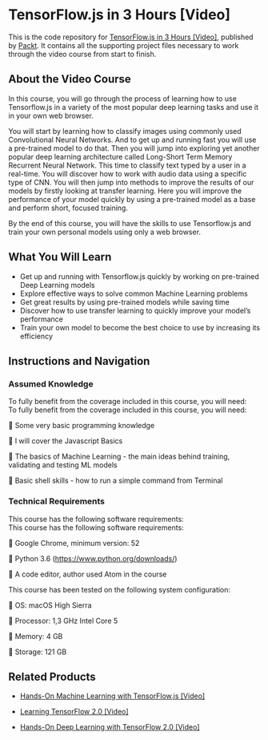# TensorFlow.js in 3 Hours [Video]
This is the code repository for [TensorFlow.js in 3 Hours [Video]](https://www.packtpub.com/big-data-and-business-intelligence/tensorflowjs-3-hours-video?utm_source=github&utm_medium=repository&utm_campaign=9781838824587), published by [Packt](https://www.packtpub.com/?utm_source=github). It contains all the supporting project files necessary to work through the video course from start to finish.
## About the Video Course
In this course, you will go through the process of learning how to use Tensorflow.js in a variety of the most popular deep learning tasks and use it in your own web browser.

You will start by learning how to classify images using commonly used Convolutional Neural Networks. And to get up and running fast you will use a pre-trained model to do that. Then you will jump into exploring yet another popular deep learning architecture called Long-Short Term Memory Recurrent Neural Network. This time to classify text typed by a user in a real-time. You will discover how to work with audio data using a specific type of CNN. You will then jump into methods to improve the results of our models by firstly looking at transfer learning. Here you will improve the performance of your model quickly by using a pre-trained model as a base and perform short, focused training. 

By the end of this course, you will have the skills to use Tensorflow.js and train your own personal models using only a web browser.


<H2>What You Will Learn</H2>
<DIV class=book-info-will-learn-text>
<UL>
<LI>Get up and running with Tensorflow.js quickly by working on pre-trained Deep Learning models 
<LI>Explore effective ways to solve common Machine Learning problems 
<LI>Get great results by using pre-trained models while saving time 
<LI>Discover how to use transfer learning to quickly improve your model’s performance 
<LI>Train your own model to become the best choice to use by increasing its efficiency </LI></UL></DIV>

## Instructions and Navigation
### Assumed Knowledge
To fully benefit from the coverage included in this course, you will need:<br/>
To fully benefit from the coverage included in this course, you will need:

	Some very basic programming knowledge

	I will cover the Javascript Basics

	The basics of Machine Learning - the main ideas behind training, validating and testing ML models

	Basic shell skills - how to run a simple command from Terminal

### Technical Requirements
This course has the following software requirements:<br/>
This course has the following software requirements:

	Google Chrome, minimum version: 52

	Python 3.6 (https://www.python.org/downloads/)

	A code editor, author used Atom in the course

This course has been tested on the following system configuration:

	OS: macOS High Sierra

	Processor: 1,3 GHz Intel Core 5

	Memory: 4 GB

	Storage: 121 GB


## Related Products
* [Hands-On Machine Learning with TensorFlow.js [Video]](https://www.packtpub.com/application-development/hands-machine-learning-tensorflowjs-video?utm_source=github&utm_medium=repository&utm_campaign=9781789613155)

* [Learning TensorFlow 2.0 [Video]](https://www.packtpub.com/big-data-and-business-intelligence/learning-tensorflow-20-video?utm_source=github&utm_medium=repository&utm_campaign=9781789951370)

* [Hands-On Deep Learning with TensorFlow 2.0 [Video]](https://www.packtpub.com/application-development/hands-deep-learning-tensorflow-20-video?utm_source=github&utm_medium=repository&utm_campaign=9781789951707)

